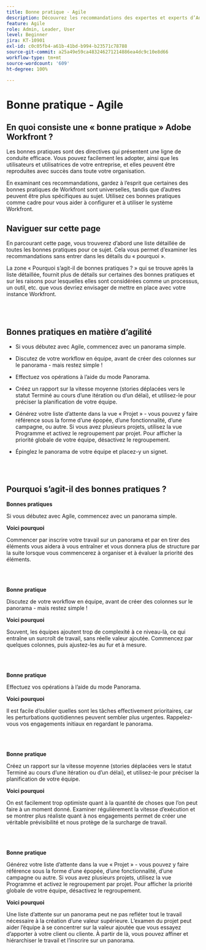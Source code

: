 ```yaml
---
title: Bonne pratique - Agile
description: Découvrez les recommandations des expertes et experts d’Adobe Workfront sur les bonnes pratiques en matière d’agilité.
feature: Agile
role: Admin, Leader, User
level: Beginner
jira: KT-10901
exl-id: c0c05fb4-a61b-41bd-b994-b23571c78788
source-git-commit: a25a49e59ca483246271214886ea4dc9c10e8d66
workflow-type: tm+mt
source-wordcount: '609'
ht-degree: 100%

---
```


# Bonne pratique - Agile

## En quoi consiste une « bonne pratique » Adobe Workfront ?

Les bonnes pratiques sont des directives qui présentent une ligne de conduite efficace. Vous pouvez facilement les adopter, ainsi que les utilisateurs et utilisatrices de votre entreprise, et elles peuvent être reproduites avec succès dans toute votre organisation.

En examinant ces recommandations, gardez à l’esprit que certaines des bonnes pratiques de Workfront sont universelles, tandis que d’autres peuvent être plus spécifiques au sujet. Utilisez ces bonnes pratiques comme cadre pour vous aider à configurer et à utiliser le système Workfront.

## Naviguer sur cette page

En parcourant cette page, vous trouverez d’abord une liste détaillée de toutes les bonnes pratiques pour ce sujet. Cela vous permet d’examiner les recommandations sans entrer dans les détails du « pourquoi ».

La zone « Pourquoi s’agit-il de bonnes pratiques ? » qui se trouve après la liste détaillée, fournit plus de détails sur certaines des bonnes pratiques et sur les raisons pour lesquelles elles sont considérées comme un processus, un outil, etc. que vous devriez envisager de mettre en place avec votre instance Workfront.

</br>
</br>

## Bonnes pratiques en matière d’agilité

* Si vous débutez avec Agile, commencez avec un panorama simple.

* Discutez de votre workflow en équipe, avant de créer des colonnes sur le panorama - mais restez simple !
* Effectuez vos opérations à l’aide du mode Panorama.

* Créez un rapport sur la vitesse moyenne (stories déplacées vers le statut Terminé au cours d’une itération ou d’un délai), et utilisez-le pour préciser la planification de votre équipe.

* Générez votre liste d’attente dans la vue « Projet » - vous pouvez y faire référence sous la forme d’une épopée, d’une fonctionnalité, d’une campagne, ou autre. Si vous avez plusieurs projets, utilisez la vue Programme et activez le regroupement par projet. Pour afficher la priorité globale de votre équipe, désactivez le regroupement.

* Épinglez le panorama de votre équipe et placez-y un signet.

</br>
</br>

## Pourquoi s’agit-il des bonnes pratiques ?

**Bonnes pratiques**

Si vous débutez avec Agile, commencez avec un panorama simple.

**Voici pourquoi**

Commencer par inscrire votre travail sur un panorama et par en tirer des éléments vous aidera à vous entraîner et vous donnera plus de structure par la suite lorsque vous commencerez à organiser et à évaluer la priorité des éléments.

</br>
</br>


**Bonne pratique**

Discutez de votre workflow en équipe, avant de créer des colonnes sur le panorama - mais restez simple !


**Voici pourquoi**

Souvent, les équipes ajoutent trop de complexité à ce niveau-là, ce qui entraîne un surcroît de travail, sans réelle valeur ajoutée. Commencez par quelques colonnes, puis ajustez-les au fur et à mesure.

</br>
</br>

**Bonne pratique**

Effectuez vos opérations à l’aide du mode Panorama.

**Voici pourquoi**

Il est facile d’oublier quelles sont les tâches effectivement prioritaires, car les perturbations quotidiennes peuvent sembler plus urgentes. Rappelez-vous vos engagements initiaux en regardant le panorama.

</br>
</br>

**Bonne pratique**

Créez un rapport sur la vitesse moyenne (stories déplacées vers le statut Terminé au cours d’une itération ou d’un délai), et utilisez-le pour préciser la planification de votre équipe.

**Voici pourquoi**

On est facilement trop optimiste quant à la quantité de choses que l’on peut faire à un moment donné. Examiner régulièrement la vitesse d’exécution et se montrer plus réaliste quant à nos engagements permet de créer une véritable prévisibilité et nous protège de la surcharge de travail.

</br>
</br>

**Bonne pratique**

Générez votre liste d’attente dans la vue « Projet » - vous pouvez y faire référence sous la forme d’une épopée, d’une fonctionnalité, d’une campagne ou autre. Si vous avez plusieurs projets, utilisez la vue Programme et activez le regroupement par projet. Pour afficher la priorité globale de votre équipe, désactivez le regroupement.

**Voici pourquoi**

Une liste d’attente sur un panorama peut ne pas refléter tout le travail nécessaire à la création d’une valeur supérieure. L’examen du projet peut aider l’équipe à se concentrer sur la valeur ajoutée que vous essayez d’apporter à votre client ou cliente. À partir de là, vous pouvez affiner et hiérarchiser le travail et l’inscrire sur un panorama.
